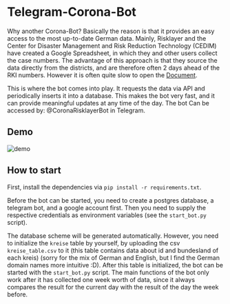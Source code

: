 # Telegram-Corona-Bot

Why another Corona-Bot? Basically the reason is that it provides an easy access to the most up-to-date German data. Mainly, Risklayer and the Center for Disaster Management and Risk Reduction Technology (CEDIM) have created a Google Spreadsheet, in which they and other users collect the case numbers. The advantage of this approach is that they source the data directly from the districts, and are therefore often 2 days ahead of the RKI numbers. However it is often quite slow to open the [Document](https://docs.google.com/spreadsheets/d/1wg-s4_Lz2Stil6spQEYFdZaBEp8nWW26gVyfHqvcl8s/edit#gid=0).

This is where the bot comes into play. It requests the data via API and periodically inserts it into a database. This makes the bot very fast, and it can provide meaningful updates at any time of the day. The bot Can be accessed by: @CoronaRisklayerBot in Telegram.

## Demo

![demo](bot.gif)


## How to start
First, install the dependencies via `pip install -r requirements.txt`. 

Before the bot can be started, you need to create a postgres database, a telegram bot, and a google account first. Then you need to supply the respective credentials as environment variables (see the `start_bot.py` script). 

The database scheme will be generated automatically. However, you need to initialize the `kreise` table by yourself, by uploading the csv `kreise_table.csv` to it (this table contains data about id and bundesland of each kreis) (sorry for the mix of German and English, but I find the German domain names more intuitive :D). After this table is initialized, the bot can be started with the `start_bot.py` script. The main functions of the bot only work after it has collected one week worth of data, since it always compares the result for the current day with the result of the day the week before.





